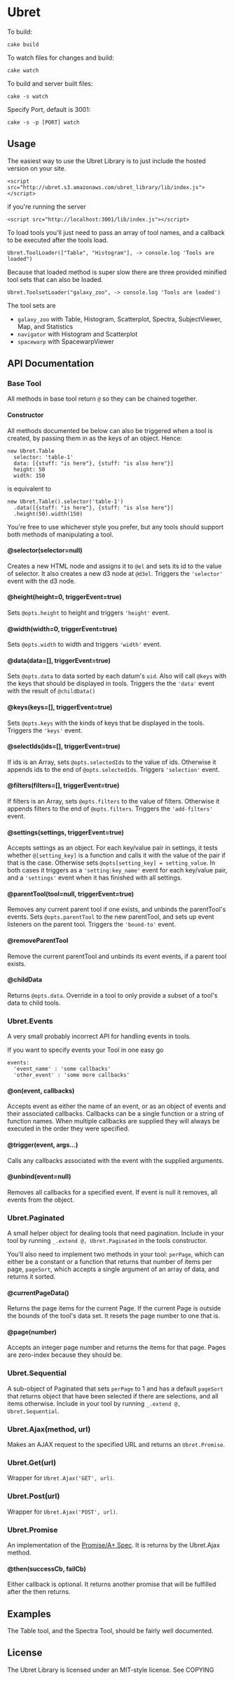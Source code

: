 Ubret
============

To build:

    cake build

To watch files for changes and build:

    cake watch

To build and server built files: 

    cake -s watch

Specify Port, default is 3001:

    cake -s -p [PORT] watch

## Usage
The easiest way to use the Ubret Library is to just include the hosted version on your site. 

    <script src="http://ubret.s3.amazonaws.com/ubret_library/lib/index.js"></script>

if you're running the server

    <script src="http://localhost:3001/lib/index.js"></script>

To load tools you'll just need to pass an array of tool names, and a callback to be executed after the tools load. 

    Ubret.ToolLoader(["Table", "Histogram"], -> console.log 'Tools are loaded")

Because that loaded method is super slow there are three provided minified tool sets that can also be loaded. 

    Ubret.ToolsetLoader("galaxy_zoo", -> console.log 'Tools are loaded')

The tool sets are 

* `galaxy_zoo` with Table, Histogram, Scatterplot, Spectra, SubjectViewer, Map, and Statistics
* `navigator` with Histogram and Scatterplot
* `spacewarp` with SpacewarpViewer

## API Documentation

### Base Tool
All methods in base tool return `@` so they can be chained together.

#### Constructor
All methods documented be below can also be triggered when a tool is created, by passing them in as the keys of an object. Hence:

    new Ubret.Table
      selector: 'table-1'
      data: [{stuff: "is here"}, {stuff: "is also here"}]
      height: 50
      width: 150

is equivalent to 

    new Ubret.Table().selector('table-1')
      .data([{stuff: "is here"}, {stuff: "is also here"}]
      .height(50).width(150)

You're free to use whichever style you prefer, but any tools should support both methods of manipulating a tool. 

#### @selector(selector=null)
Creates a new HTML node and assigns it to `@el` and sets its id to the value of selector. It also creates a new d3 node at `@d3el`. Triggers the `'selector'` event with the d3 node. 

#### @height(height=0, triggerEvent=true)
Sets `@opts.height` to height and triggers `'height'` event. 

#### @width(width=0, triggerEvent=true)
Sets `@opts.width` to width and triggers `'width'` event.

#### @data(data=[], triggerEvent=true)
Sets `@opts.data` to data sorted by each datum's `uid`. Also will call `@keys` with the keys that should be displayed in tools. Triggers the the `'data'` event with the result of `@childData()`

#### @keys(keys=[], triggerEvent=true)
Sets `@opts.keys` with the kinds of keys that be displayed in the tools. Triggers the `'keys'` event. 

#### @selectIds(ids=[], triggerEvent=true)
If ids is an Array, sets `@opts.selectedIds` to the value of ids. Otherwise it appends ids to the end of `@opts.selectedIds`. Triggers `'selection'` event. 

#### @filters(filters=[], triggerEvent=true)
If filters is an Array, sets `@opts.filters` to the value of filters. Otherwise it appends filters to the end of `@opts.filters`. Triggers the `'add-filters'` event. 

#### @settings(settings, triggerEvent=true)
Accepts settings as an object. For each key/value pair in settings, it tests whether `@[setting_key]` is a function and calls it with the value of the pair if that is the case. Otherwise sets `@opts[setting_key] = setting_value`. In both cases it triggers as a `'setting:key_name'` event for each key/value pair, and a `'settings'` event when it has finished with all settings. 

#### @parentTool(tool=null, triggerEvent=true)
Removes any current parent tool if one exists, and unbinds the parentTool's events. Sets `@opts.parentTool` to the new parentTool, and sets up event listeners on the parent tool. Triggers the `'bound-to'` event. 

#### @removeParentTool
Remove the current parentTool and unbinds its event events, if a parent tool exists. 

#### @childData
Returns `@opts.data`. Override in a tool to only provide a subset of a tool's data to child tools. 


### Ubret.Events
A very small probably incorrect API for handling events in tools. 

If you want to specify events your Tool in one easy go

    events:
      'event_name' : 'some callbacks'
      'other_event' : 'some more callbacks'

#### @on(event, callbacks)
Accepts event as either the name of an event, or as an object of events and their associated callbacks. Callbacks can be a single function or a string of function names. When multiple callbacks are supplied they will always be executed in the order they were specified. 

#### @trigger(event, args...)
Calls any callbacks associated with the event with the supplied arguments. 

#### @unbind(event=null)
Removes all callbacks for a specified event. If event is null it removes, all events from the object. 

### Ubret.Paginated
A small helper object for dealing tools that need pagination. Include in your tool by running `_.extend @, Ubret.Paginated` in the tools constructor. 

You'll also need to implement two methods in your tool: `perPage`, which can either be a constant or a function that returns that number of items per page, `pageSort`, which accepts a single argument of an array of data, and returns it sorted. 

#### @currentPageData()
Returns the page items for the current Page. If the current Page is outside the bounds of the tool's data set. It resets the page number to one that is. 

#### @page(number)
Accepts an integer page number and returns the items for that page. Pages are zero-index because they should be. 

### Ubret.Sequential
A sub-object of Paginated that sets `perPage` to 1 and has a default `pageSort` that returns object that have been selected if there are selections, and all items otherwise. Include in your tool by running `_.extend @, Ubret.Sequential`.

### Ubret.Ajax(method, url)
Makes an AJAX request to the specified URL and returns an `Ubret.Promise`.

### Ubret.Get(url)
Wrapper for `Ubret.Ajax('GET', url)`.

### Ubret.Post(url)
Wrapper for `Ubret.Ajax('POST', url)`.

### Ubret.Promise
An implementation of the [Promise/A+ Spec](http://promises-aplus.github.com/promises-spec/). It is returns by the Ubret.Ajax method.

#### @then(successCb, failCb)
Either callback is optional. It returns another promise that will be fulfilled after the then returns. 

## Examples
The Table tool, and the Spectra Tool, should be fairly well documented. 

## License
The Ubret Library is licensed under an MIT-style license. See COPYING
